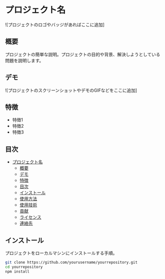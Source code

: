 # プロジェクト名

![プロジェクトのロゴやバッジがあればここに追加]

## 概要
プロジェクトの簡単な説明。プロジェクトの目的や背景、解決しようとしている問題を説明します。

## デモ
![プロジェクトのスクリーンショットやデモのGIFなどをここに追加]

## 特徴
- 特徴1
- 特徴2
- 特徴3

## 目次
- [プロジェクト名](#プロジェクト名)
  - [概要](#概要)
  - [デモ](#デモ)
  - [特徴](#特徴)
  - [目次](#目次)
  - [インストール](#インストール)
  - [使用方法](#使用方法)
  - [使用技術](#使用技術)
  - [貢献](#貢献)
  - [ライセンス](#ライセンス)
  - [連絡先](#連絡先)

## インストール
プロジェクトをローカルマシンにインストールする手順。

```bash
git clone https://github.com/yourusername/yourrepository.git
cd yourrepository
npm install
